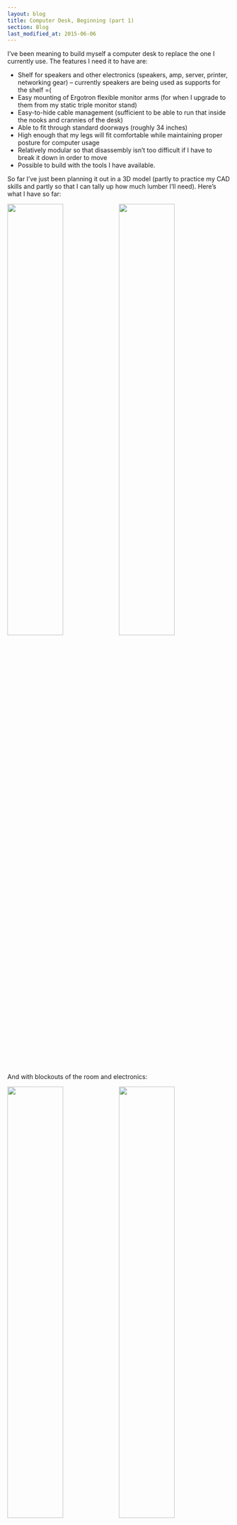 ```yaml
---
layout: blog
title: Computer Desk, Beginning (part 1)
section: Blog
last_modified_at: 2015-06-06
---
```


I’ve been meaning to build myself a computer desk to replace the one I currently use.  The features I need it to have are:

* Shelf for speakers and other electronics (speakers, amp, server, printer, networking gear) – currently speakers are being used as supports for the shelf =(
* Easy mounting of Ergotron flexible monitor arms (for when I upgrade to them from my static triple monitor stand)
* Easy-to-hide cable management (sufficient to be able to run that inside the nooks and crannies of the desk)
* Able to fit through standard doorways (roughly 34 inches)
* High enough that my legs will fit comfortable while maintaining proper posture for computer usage
* Relatively modular so that disassembly isn’t too difficult if I have to break it down in order to move
* Possible to build with the tools I have available.

So far I’ve just been planning it out in a 3D model (partly to practice my CAD skills and partly so that I can tally up how much lumber I’ll need).  Here’s what I have so far:

<a href="http://i.imgur.com/RIjskGg.png"><img src="http://i.imgur.com/RIjskGg.png" style="width:50%;" /></a><a href="http://i.imgur.com/w6oM24p.png"><img src="http://i.imgur.com/w6oM24p.png" style="width:50%;" /></a>

And with blockouts of the room and electronics:

<a href="http://i.imgur.com/RClIBSN.png"><img src="http://i.imgur.com/RClIBSN.png" style="width:50%;" /></a><a href="http://i.imgur.com/7BIwddt.png"><img src="http://i.imgur.com/7BIwddt.png" style="width:50%;" /></a>

Once I get this desk built, I’m thinking of adding a smaller desk section to form an ‘L’ shape. I’ll attach it to the right hand side of the desk and that should provide a quite useful work space when I’m doing non-computer tasks but still want to be within arms reach of it (soldering, writing, scratch work, etc).

Next posts: [(part 2)]({% post_url 2015-06-11-WIP_Computer_Desk_Update %}) [(part 3)]({% post_url 2015-06-15-Computer_Desk_Finished %})